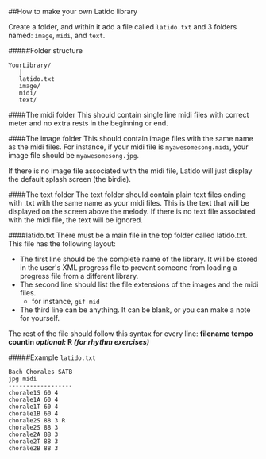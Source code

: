 ##How to make your own Latido library

Create a folder, and within it add a file called `latido.txt` and 3 folders named: `image`, `midi`, and `text`.

#####Folder structure
```
YourLibrary/
   |
   latido.txt
   image/
   midi/
   text/
```

####The midi folder
This should contain single line midi files with correct meter and no extra rests in the beginning or end.

####The image folder
This should contain image files with the same name as the midi files. For instance, if your midi file is `myawesomesong.midi`, your image file should be `myawesomesong.jpg`.

If there is no image file associated with the midi file, Latido will just display the default splash screen (the birdie).

####The text folder
The text folder should contain plain text files ending with .txt with the same name as your midi files. This is the text that will be displayed on the screen above the melody. If there is no text file associated with the midi file, the text will be ignored.

####latido.txt
There must be a main file in the top folder called latido.txt. This file has the following layout:

* The first line should be the complete name of the library. It will be stored in the user's XML progress file to prevent someone from loading a progress file from a different library.
* The second line should list the file extensions of the images and the midi files.
  - for instance,
  `gif mid`
* The third line can be anything. It can be blank, or you can make a note for yourself.

The rest of the file should follow this syntax for every line:
__filename tempo countin *optional:* R *(for rhythm exercises)*__

#####Example `latido.txt`

```
Bach Chorales SATB
jpg midi
------------------
chorale1S 60 4
chorale1A 60 4
chorale1T 60 4
chorale1B 60 4
chorale2S 88 3 R
chorale2S 88 3
chorale2A 88 3
chorale2T 88 3
chorale2B 88 3
```
